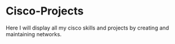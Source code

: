 # Cisco-Projects
Here I will display all my cisco skills and projects by creating and maintaining networks.
